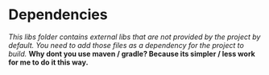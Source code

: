 # Dependencies
_This libs folder contains external libs that are not provided by the project by default._
_You need to add those files as a dependency for the project to build._
**Why dont you use maven / gradle? Because its simpler / less work for me to do it this way.**